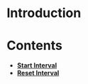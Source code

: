 
# Introduction

# Contents

* [**Start Interval**](startinterval.md)
* [**Reset Interval**](resetinterval.md)